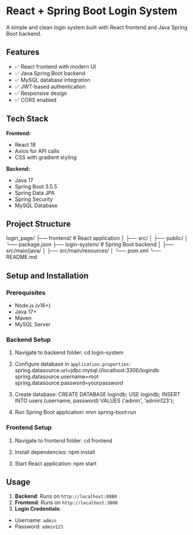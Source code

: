 # React + Spring Boot Login System

A simple and clean login system built with React frontend and Java Spring Boot backend.

## Features

- ✅ React frontend with modern UI
- ✅ Java Spring Boot backend
- ✅ MySQL database integration
- ✅ JWT-based authentication
- ✅ Responsive design
- ✅ CORS enabled

## Tech Stack

**Frontend:**
- React 18
- Axios for API calls
- CSS with gradient styling

**Backend:**
- Java 17
- Spring Boot 3.5.5
- Spring Data JPA
- Spring Security
- MySQL Database

## Project Structure
login_page/
├── frontend/ # React application
│ ├── src/
│ ├── public/
│ └── package.json
├── login-system/ # Spring Boot backend
│ ├── src/main/java/
│ ├── src/main/resources/
│ └── pom.xml
└── README.md

## Setup and Installation

### Prerequisites
- Node.js (v16+)
- Java 17+
- Maven
- MySQL Server

### Backend Setup
1. Navigate to backend folder:
cd login-system


2. Configure database in `application.properties`:
spring.datasource.url=jdbc:mysql://localhost:3306/logindb
spring.datasource.username=root
spring.datasource.password=yourpassword

3. Create database:
CREATE DATABASE logindb;
USE logindb;
INSERT INTO users (username, password) VALUES ('admin', 'admin123');

4. Run Spring Boot application:
mvn spring-boot:run

### Frontend Setup
1. Navigate to frontend folder:
cd frontend

2. Install dependencies:
npm install

3. Start React application:
npm start

## Usage

1. **Backend**: Runs on `http://localhost:8080`
2. **Frontend**: Runs on `http://localhost:3000`
3. **Login Credentials**:
- Username: `admin`
- Password: `admin123`


